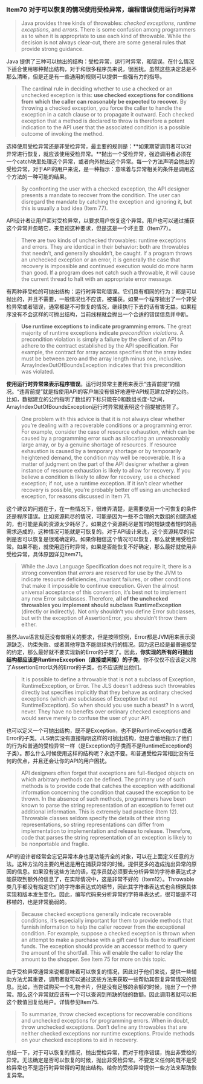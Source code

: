 ### Item70 对于可以恢复的情况使用受检异常，编程错误使用运行时异常

> Java provides three kinds of throwables: *checked exceptions*, *runtime exceptions*, and *errors*. There is some confusion among programmers as to when it is appropriate to use each kind of throwable. While the decision is not always clear-cut, there are some general rules that provide strong guidance.

Java 提供了三种可以抛出的结构：受检异常，运行时异常，和错误。在什么情况下适合使用哪种抛出结构，对于和很多程序员来说，很困扰。虽然这些决定总是不那么清晰，但是还是有一些通用的规则可以提供一些强有力的指导。

> The cardinal rule in deciding whether to use a checked or an unchecked exception is this: **use checked exceptions for conditions from which the caller can reasonably be expected to recover.** By throwing a checked exception, you force the caller to handle the exception in a catch clause or to propagate it outward. Each checked exception that a method is declared to throw is therefore a potent indication to the API user that the associated condition is a possible outcome of invoking the method.

选择使用受检异常还是非受检异常，最主要的规则是：**如果期望调用者可以对异常进行恢复，就应该使用受检异常。**抛出一个受检异常，强迫调用者必须在一个catch块里处理这个异常，或者向外抛出这个异常。每一个方法声明会抛出的受检异常，对于API的用户来说，是一种指示：意味着与异常相关的条件是调用这个方法的一种可能的结果。

> By confronting the user with a checked exception, the API designer presents a mandate to recover from the condition. The user can disregard the mandate by catching the exception and ignoring it, but this is usually a bad idea (Item 77).

API设计者让用户面对受检异常，以要求用户恢复这个异常。用户也可以通过捕获这个异常并忽略它，来忽视这种要求，但是这是一个坏主意（Item77）。

> There are two kinds of unchecked throwables: runtime exceptions and errors. They are identical in their behavior: both are throwables that needn’t, and generally shouldn’t, be caught. If a program throws an unchecked exception or an error, it is generally the case that recovery is impossible and continued execution would do more harm than good. If a program does not catch such a throwable, it will cause the current thread to halt with an appropriate error message.

有两种非受检的可抛出结构：运行时异常和错误。它们具有相同的行为：都是可以抛出的，并且不需要，一般情况也不应该，被捕获。如果一个程序抛出了一个非受检异常或者错误，通常都是不可恢复的情况，继续执行下去的话有害无益。如果程序没有不会这样的可抛出结构，当前线程就会抛出一个合适的错误信息并中断。

> **Use runtime exceptions to indicate programming errors.** The great majority of runtime exceptions indicate *precondition violations*. A precondition violation is simply a failure by the client of an API to adhere to the contract established by the API specification. For example, the contract for array access specifies that the array index must be between zero and the array length minus one, inclusive. ArrayIndexOutOfBoundsException indicates that this precondition was violated.

**使用运行时异常来表示程序错误**。运行时异常主要用来表示“违背前提”的情况。“违背前提”就是指使用API的客户端没有很好地遵守API规范建立好的公约。比如，数据建立的公约指明了数组的下标只能在0和数组长度-1之间，ArrayIndexOutOfBoundsException运行时异常就表明这个前提被违背了。

> One problem with this advice is that it is not always clear whether you’re dealing with a recoverable conditions or a programming error. For example, consider the case of resource exhaustion, which can be caused by a programming error such as allocating an unreasonably large array, or by a genuine shortage of resources. If resource exhaustion is caused by a temporary shortage or by temporarily heightened demand, the condition may well be recoverable. It is a matter of judgment on the part of the API designer whether a given instance of resource exhaustion is likely to allow for recovery. If you believe a condition is likely to allow for recovery, use a checked exception; if not, use a runtime exception. If it isn’t clear whether recovery is possible, you’re probably better off using an unchecked exception, for reasons discussed in Item 71.

这个建议的问题在于，在一些情况下，很难弄清楚，是需要使用一个可恢复的条件还是程序错误。比如资源耗尽的情况，可能是因为一些不合理的大数组的创建造成的，也可能是真的资源太少耗尽了。如果这个资源耗尽是暂时的短缺或者短时的高需求造成的，这种情况可能就是可恢复的。对于API设计来说，这个资源耗尽的实例是否可以恢复是很难确定的。如果你相信这个情况可以恢复，那么就使用受检异常。如果不能，就使用运行时异常。如果是否能恢复不好确定，那么最好就使用非受检异常，具体原因详见Item71。

> While the Java Language Specification does not require it, there is a strong convention that *errors* are reserved for use by the JVM to indicate resource deficiencies, invariant failures, or other conditions that make it impossible to continue execution. Given the almost universal acceptance of this convention, it’s best not to implement any new Error subclasses. Therefore, **all of the unchecked throwables you implement should subclass** **RuntimeException** (directly or indirectly). Not only shouldn’t you define Error subclasses, but with the exception of AssertionError, you shouldn’t throw them either.

虽然Java语言规范没有做相关的要求，但是按照惯例，Error都是JVM用来表示资源缺乏、约束失败、或者其他导致不能继续执行的情况。因为这已经是最普遍接受的约定，那么最好就不要实现新的Error的子类了。因此，**你实现的所有的可抛出结构都应该是RuntimeException（直接或间接）的子类**。你不仅仅不应该定义除了AssertionError以外的Error的子类，也不应该抛出他们。

> It is possible to define a throwable that is not a subclass of Exception, RuntimeException, or Error. The JLS doesn’t address such throwables directly but specifies implicitly that they behave as ordinary checked exceptions (which are subclasses of Exception but not RuntimeException). So when should you use such a beast? In a word, never. They have no benefits over ordinary checked exceptions and would serve merely to confuse the user of your API.

也可以定义一个可抛出结构，既不是Exception，也不是RuntimeException或者Error的子类。JLS确实没有直接指明这样的可抛出结构，但是含蓄地指示了他们的行为和普通的受检异常一样（是Exception的子类而不是RuntimeException的子类）。那么什么时候使用这样的结构呢？永远不要。和普通受检异常相比没有任何的优点，并且还会让你的API的用户困扰。

> API designers often forget that exceptions are full-fledged objects on which arbitrary methods can be defined. The primary use of such methods is to provide code that catches the exception with additional information concerning the condition that caused the exception to be thrown. In the absence of such methods, programmers have been known to parse the string representation of an exception to ferret out additional information. This is extremely bad practice (Item 12). Throwable classes seldom specify the details of their string representations, so string representations can differ from implementation to implementation and release to release. Therefore, code that parses the string representation of an exception is likely to be nonportable and fragile.

API的设计者经常会忘记异常本身也是功能齐全的对象，可以在上面定义任意的方法。这种方法的主要的用途是用在捕获异常的时候，提供更多的造成抛出异常的原因的信息。如果没有这些方法的话，程序员就必须要去分析异常的字符串表达式才能获取到额外的信息了，在实际情况中，这是非常不好的（Item12）。Throwable类几乎都没有指定它们的字符串表达式的细节，因此其字符串表达式也会根据具体实现和版本发生变化。因此，编写代码来分析异常的字符串表达式，很可能是不可移植的，也是非常脆弱的。

> Because checked exceptions generally indicate recoverable conditions, it’s especially important for them to provide methods that furnish information to help the caller recover from the exceptional condition. For example, suppose a checked exception is thrown when an attempt to make a purchase with a gift card fails due to insufficient funds. The exception should provide an accessor method to query the amount of the shortfall. This will enable the caller to relay the amount to the shopper. See Item 75 for more on this topic.

由于受检异常通常来说都意味着可以恢复的情况，因此对于他们来说，提供一些辅助方法尤其重要，调用者就可以通过这些方法来获取一些帮助其恢复异常情况的信息。比如，当尝试购买一个礼物卡片，但是没有足够的余额的时候，抛出了一个异常。那么这个异常就应该有一个可以查询到所缺的钱的数额。因此调用者就可以把这个数值回复给用户。详情参见Item75.

> To summarize, throw checked exceptions for recoverable conditions and unchecked exceptions for programming errors. When in doubt, throw unchecked exceptions. Don’t define any throwables that are neither checked exceptions nor runtime exceptions. Provide methods on your checked exceptions to aid in recovery.

总结一下，对于可以恢复的情况，抛出受检异常，而对于程序错误，抛出非受检的异常。无法确定是否可以恢复的时候，抛出非受检异常。不要定义任何的既不是受检异常也不是运行时异常得的可抛出结构。给你的受检异常提供一些方法来帮助恢复异常。